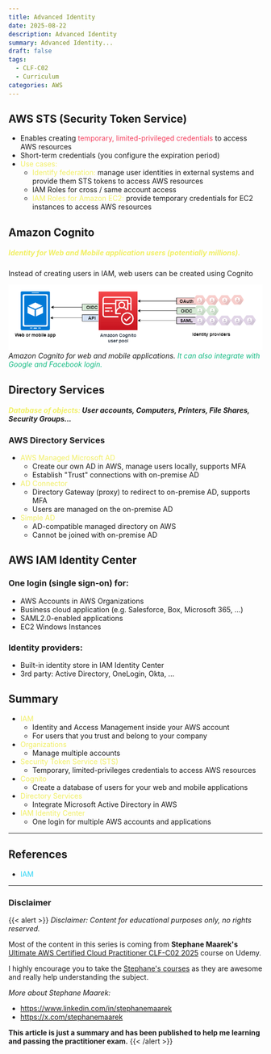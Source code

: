 ```yaml
---
title: Advanced Identity
date: 2025-08-22
description: Advanced Identity
summary: Advanced Identity...
draft: false
tags:
  - CLF-C02
  - Curriculum
categories: AWS
---
```

## AWS STS (Security Token Service)

- Enables creating <font color=#f43f5e>temporary, limited-privileged credentials</font> to access AWS resources
- Short-term credentials (you configure the expiration period)
- <font color=#f1ef63>Use cases:</font>
	- <font color=#f1ef63>Identify federation:</font> manage user identities in external systems and provide them STS tokens to access AWS resources
	- IAM Roles for cross / same account access
	- <font color=#f1ef63>IAM Roles for Amazon EC2:</font> provide temporary credentials for EC2 instances to access AWS resources
## Amazon Cognito

##### <font color=#f1ef63>Identity for Web and Mobile application users (potentially millions).</font>

Instead of creating users in IAM, web users can be created using Cognito

![](./assets/AWS_Cognito.png)
_Amazon Cognito for web and mobile applications. <font color=#10b981>It can also integrate with Google and Facebook login.</font>_
## Directory Services

##### <font color=#f1ef63>Database of objects:</font> User accounts, Computers, Printers, File Shares, Security Groups...
### AWS Directory Services

- <font color=#f1ef63>AWS Managed Microsoft AD</font>
	- Create our own AD in AWS, manage users locally, supports MFA
	- Establish "Trust" connections with on-premise AD
- <font color=#f1ef63>AD Connector</font>
	- Directory Gateway (proxy) to redirect to on-premise AD, supports MFA
	- Users are managed on the on-premise AD
- <font color=#f1ef63>Simple AD</font>
	- AD-compatible managed directory on AWS
	- Cannot be joined with on-premise AD
## AWS IAM Identity Center

### One login (single sign-on) for:

- AWS Accounts in AWS Organizations
- Business cloud application (e.g. Salesforce, Box, Microsoft 365, ...)
- SAML2.0-enabled applications
- EC2 Windows Instances
### Identity providers:

- Built-in identity store in IAM Identity Center
- 3rd party: Active Directory, OneLogin, Okta, ...
## Summary

- <font color=#f1ef63>IAM</font>
	- Identity and Access Management inside your AWS account
	- For users that you trust and belong to your company
- <font color=#f1ef63>Organizations</font>
	- Manage multiple accounts
- <font color=#f1ef63>Security Token Service (STS)</font>
	- Temporary, limited-privileges credentials to access AWS resources
- <font color=#f1ef63>Cognito</font>
	- Create a database of users for your web and mobile applications
- <font color=#f1ef63>Directory Services</font>
	- Integrate Microsoft Active Directory in AWS
- <font color=#f1ef63>IAM Identity Center</font>
	- One login for multiple AWS accounts and applications

---
## References

- <font color=#27D3F5>IAM</font>

---
### Disclaimer

{{< alert >}}
_Disclaimer: Content for educational purposes only, no rights reserved._

Most of the content in this series is coming from **Stephane Maarek's** [Ultimate AWS Certified Cloud Practitioner CLF-C02 2025](https://www.udemy.com/course/aws-certified-cloud-practitioner-new/) course on Udemy.

I highly encourage you to take the [Stephane's courses](https://www.udemy.com/user/stephane-maarek/) as they are awesome and really help understanding the subject.

_More about Stephane Maarek:_

- https://www.linkedin.com/in/stephanemaarek
- https://x.com/stephanemaarek

**This article is just a summary and has been published to help me learning and passing the practitioner exam.**
{{< /alert >}}
